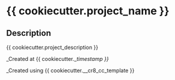 # {{ cookiecutter.project_name }}

## Description

{{ cookiecutter.project_description }}

_Created at {{ cookiecutter.__timestamp }}_

_Created using {{ cookiecutter.__cr8_cc_template }}